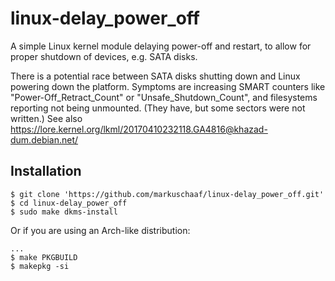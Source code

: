 # linux-delay_power_off
A simple Linux kernel module delaying power-off and restart, to allow
for proper shutdown of devices, e.g. SATA disks.

There is a potential race between SATA disks shutting down and Linux
powering down the platform. Symptoms are increasing SMART counters
like "Power-Off_Retract_Count" or "Unsafe_Shutdown_Count", and
filesystems reporting not being unmounted. (They have, but some sectors
were not written.) See also
https://lore.kernel.org/lkml/20170410232118.GA4816@khazad-dum.debian.net/

## Installation
```console
$ git clone 'https://github.com/markuschaaf/linux-delay_power_off.git'
$ cd linux-delay_power_off
$ sudo make dkms-install
```
Or if you are using an Arch-like distribution:
```console
...
$ make PKGBUILD
$ makepkg -si
```
